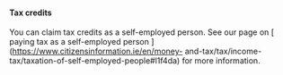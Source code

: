 ####  **Tax credits**

You can claim tax credits as a self-employed person. See our page on [ paying
tax as a self-employed person ](https://www.citizensinformation.ie/en/money-
and-tax/tax/income-tax/taxation-of-self-employed-people#l1f4da) for more
information.
